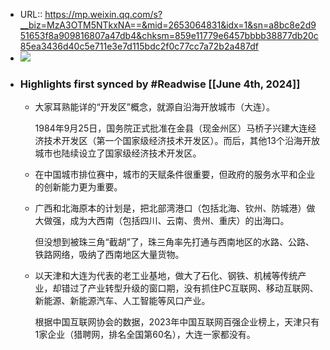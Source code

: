 - URL:: https://mp.weixin.qq.com/s?__biz=MzA3OTM5NTkxNA==&mid=2653064831&idx=1&sn=a8bc8e2d951653f8a909816807a47db4&chksm=859e11779e6457bbbb38877db20c85ea3436d40c5e711e3e7d115bdc2f0c77cc7a72b2a487df
- ![](https://readwise-assets.s3.amazonaws.com/static/images/article1.be68295a7e40.png)
- ### Highlights first synced by #Readwise [[June 4th, 2024]]
    - 大家耳熟能详的“开发区”概念，就源自沿海开放城市（大连）。
      
        
      
      
      1984年9月25日，国务院正式批准在金县（现金州区）马桥子兴建大连经济技术开发区（第一个国家级经济技术开发区）。而后，其他13个沿海开放城市也陆续设立了国家级经济技术开发区。
    - 在中国城市排位赛中，城市的天赋条件很重要，但政府的服务水平和企业的创新能力更为重要。
    - 广西和北海原本的计划是，把北部湾港口（包括北海、钦州、防城港）做大做强，成为大西南（包括四川、云南、贵州、重庆）的出海口。
      
        
      
      
      但没想到被珠三角“截胡”了，珠三角率先打通与西南地区的水路、公路、铁路网络，吸纳了西南地区大量货物。
    - 以天津和大连为代表的老工业基地，做大了石化、钢铁、机械等传统产业，却错过了产业转型升级的窗口期，没有抓住PC互联网、移动互联网、新能源、新能源汽车、人工智能等风口产业。
      
        
      
      
      根据中国互联网协会的数据，2023年中国互联网百强企业榜上，天津只有1家企业（猎聘网，排名全国第60名），大连一家都没有。
